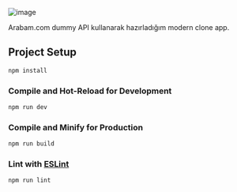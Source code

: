 ![image](https://user-images.githubusercontent.com/49679573/194487741-a0333eb3-8375-4d34-91f9-69353d6aba25.png)

Arabam.com dummy API kullanarak hazırladığım modern clone app.


## Project Setup

```sh
npm install
```

### Compile and Hot-Reload for Development

```sh
npm run dev
```

### Compile and Minify for Production

```sh
npm run build
```

### Lint with [ESLint](https://eslint.org/)

```sh
npm run lint
```
